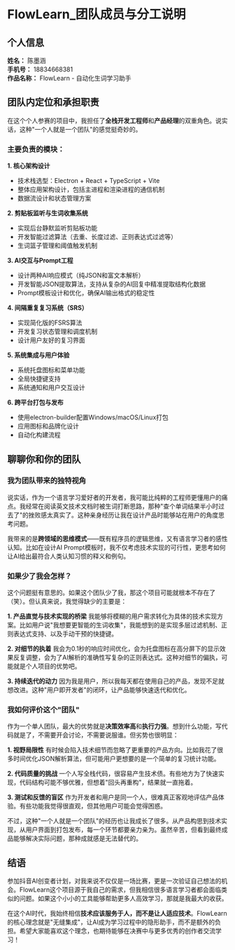 # FlowLearn_团队成员与分工说明

## 个人信息

**姓名：** 陈墨涵  
**手机号：** 18834668381  
**作品名称：** FlowLearn - 自动化生词学习助手

## 团队内定位和承担职责

在这个个人参赛的项目中，我担任了**全栈开发工程师**和**产品经理**的双重角色。说实话，这种"一个人就是一个团队"的感觉挺奇妙的。

### 主要负责的模块：

**1. 核心架构设计**
- 技术栈选型：Electron + React + TypeScript + Vite
- 整体应用架构设计，包括主进程和渲染进程的通信机制
- 数据流设计和状态管理方案

**2. 剪贴板监听与生词收集系统**
- 实现后台静默监听剪贴板功能
- 开发智能过滤算法（去重、长度过滤、正则表达式过滤等）
- 生词篮子管理和阈值触发机制

**3. AI交互与Prompt工程**
- 设计两种AI响应模式（纯JSON和富文本解析）
- 开发智能JSON提取算法，支持从复杂的AI回复中精准提取结构化数据
- Prompt模板设计和优化，确保AI输出格式的稳定性

**4. 间隔重复复习系统（SRS）**
- 实现简化版的FSRS算法
- 开发复习状态管理和调度机制
- 设计用户友好的复习界面

**5. 系统集成与用户体验**
- 系统托盘图标和菜单功能
- 全局快捷键支持
- 系统通知和用户交互设计

**6. 跨平台打包与发布**
- 使用electron-builder配置Windows/macOS/Linux打包
- 应用图标和品牌化设计
- 自动化构建流程

## 聊聊你和你的团队

### 我为团队带来的独特视角

说实话，作为一个语言学习爱好者的开发者，我可能比纯粹的工程师更懂用户的痛点。我经常在阅读英文技术文档时被生词打断思路，那种"查个单词结果半小时过去了"的挫败感太真实了。这种亲身经历让我在设计产品时能够站在用户的角度思考问题。

我带来的是**跨领域的思维模式**——既有程序员的逻辑思维，又有语言学习者的感性认知。比如在设计AI Prompt模板时，我不仅考虑技术实现的可行性，更思考如何让AI给出最符合人类认知习惯的释义和例句。

### 如果少了我会怎样？

这个问题挺有意思的。如果这个团队少了我，那这个项目可能就根本不存在了（笑）。但认真来说，我觉得缺少的主要是：

**1. 产品直觉与技术实现的桥梁**
我能够将模糊的用户需求转化为具体的技术实现方案。比如用户说"我想要更智能的生词收集"，我能想到的是实现多层过滤机制、正则表达式支持、以及手动干预的快捷键。

**2. 对细节的执着**
我会为0.1秒的响应时间优化，会为托盘图标在高分屏下的显示效果反复调整，会为了AI解析的准确性写复杂的正则表达式。这种对细节的偏执，可能就是个人项目的优势吧。

**3. 持续迭代的动力**
因为我是用户，所以我每天都在使用自己的产品，发现不足就想改进。这种"用户即开发者"的闭环，让产品能够快速迭代和优化。

### 我如何评价这个"团队"

作为一个单人团队，最大的优势就是**决策效率高**和**执行力强**。想到什么功能，写代码就是了，不需要开会讨论，不需要说服谁。但劣势也很明显：

**1. 视野局限性**
有时候会陷入技术细节而忽略了更重要的产品方向。比如我花了很多时间优化JSON解析算法，但可能用户更想要的是一个简单的复习统计功能。

**2. 代码质量的挑战**
一个人写全栈代码，很容易产生技术债。有些地方为了快速实现，代码结构可能不够优雅，但想着"回头再重构"，结果就一直拖着。

**3. 测试和反馈的盲区**
作为开发者和用户是同一个人，很难真正客观地评估产品体验。有些功能我觉得很直观，但其他用户可能会觉得困惑。

不过，这种"一个人就是一个团队"的经历也让我成长了很多。从产品构思到技术实现，从用户界面到打包发布，每一个环节都要亲力亲为。虽然辛苦，但看到最终成品能够解决实际问题，那种成就感是无法替代的。

## 结语

参加抖音AI创变者计划，对我来说不仅仅是一场比赛，更是一次验证自己想法的机会。FlowLearn这个项目源于我自己的需求，但我相信很多语言学习者都会面临类似的问题。如果这个小小的工具能够帮助更多人高效学习，那就是我最大的收获。

在这个AI时代，我始终相信**技术应该服务于人，而不是让人适应技术**。FlowLearn的核心理念就是"无缝集成"，让AI成为学习过程中的隐形助手，而不是额外的负担。希望大家能喜欢这个理念，也期待能够在决赛中与更多优秀的创作者交流学习！